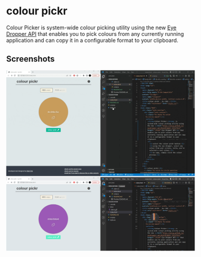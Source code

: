 # colour pickr
  Colour Picker is system-wide colour picking utility using the new [Eye Dropper API](https://wicg.github.io/eyedropper-api/#eyedropper-interface) that enables you to pick colours from any currently running application and can copy it in a configurable format to your clipboard.

## Screenshots
![demo of colour pickr](https://github.com/elmi-/colour-pickr/blob/main/docs/demo.gif)
![screenshot](https://github.com/elmi-/colour-pickr/blob/main/docs/screenshot.png)
